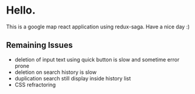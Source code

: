 # Hello. 
This is a google map react application using redux-saga.
Have a nice day :)

## Remaining Issues
- deletion of input text using quick button is slow and sometime error prone
- deletion on search history is slow
- duplication search still display inside history list
- CSS refractoring